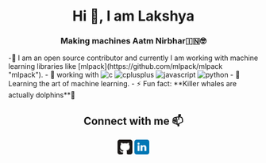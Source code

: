 <h1 align='center'>Hi 👋, I am Lakshya</h1>
<h3 align='center'>Making machines Aatm Nirbhar🇮🇳🤓</h3>
-🔭  I am an open source contributor and currently I am working with machine learning libraries like [mlpack](https://github.com/mlpack/mlpack "mlpack").
- 💬 working with <img src=https://konpa.github.io/devicon/devicon.git/icons/c/c-original.svg alt=c width="20" height="20"/> <img src=https://konpa.github.io/devicon/devicon.git/icons/cplusplus/cplusplus-original.svg alt=cplusplus width="20" height="20"/> <img src=https://konpa.github.io/devicon/devicon.git/icons/javascript/javascript-original.svg alt=javascript width="20" height="20"/> <img src=https://konpa.github.io/devicon/devicon.git/icons/python/python-original-wordmark.svg alt=python width="20" height="20"/>
- 🌱 Learning the art of machine learning.
- ⚡ Fun fact: **Killer whales are actually dolphins**🦈</p><h2 align='center'>Connect with me  📫 </h2>


<p align = 'center'> 
 <a href = https://github.com/ojhalakshya target='blank'> <img src=https://github.com/edent/SuperTinyIcons/blob/master/images/svg/github.svg height='30' weight='30'/></a>
<a href = https://www.linkedin.com/in/ojhalakshya target='blank'> <img src=https://github.com/edent/SuperTinyIcons/blob/master/images/svg/linkedin.svg height='30' weight='30'/></a> 
